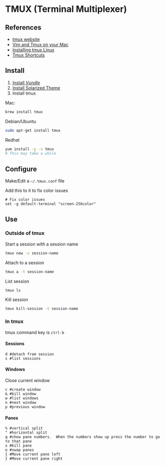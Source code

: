 TMUX (Terminal Multiplexer)
============================

References
-----------
* [tmux website](https://tmux.github.io)
* [Vim and Tmux on your Mac](http://fideloper.com/mac-vim-tmux)
* [Installing tmux Linux](http://linoxide.com/how-tos/install-tmux-manage-multiple-linux-terminals/)
* [Tmux Shortcuts](https://gist.github.com/MohamedAlaa/2961058)

Install
-------
1. [Install *Vundle*](https://github.com/brandyn1bennett/documentation/blob/master/terminal/vundle.md)
2. [Install Solarized Theme](https://github.com/brandyn1bennett/documentation/blob/master/terminal/Vim-Solarized-Color-Theme.md)
3. Install tmux

Mac:
```bash
brew install tmux
```

Debian/Ubuntu
```bash
sudo apt-get install tmux
```

Redhat
```bash
yum install -y -v tmux
# This may take a while 
```

Configure
---------
Make/Edit a `~/.tmux.conf` file

Add this to it to fix color issues
```Shell
# Fix color issues
set -g default-terminal "screen-256color"
```

Use
---------
### Outside of tmux
Start a session with a session name
```bash
tmux new -s session-name
```

Attach to a session
```bash
tmux a -t session-name
```

List session
```bash
tmux ls
```

Kill session
```bash
tmux kill-session -t session-name
```

### In tmux
tmux command key is `ctrl-b`

#### Sessions
```
d #detach from session
s #list sessions
```

#### Windows
Close current window
```
c #create window
& #kill window
w #list windows
n #next window
p #previous window
```

#### Panes
```
% #vertical split
" #horizontal split
q #show pane numbers.  When the numbers show up press the number to go to that pane
x #kill pane
o #swap panes
{ #Move current pane left
} #Move current pane right
```